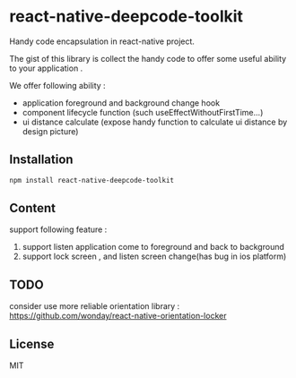 # react-native-deepcode-toolkit

Handy code encapsulation in react-native project.

The gist of this library is collect the handy code to offer some useful ability to your application .

We offer following ability :

* application foreground and background change hook
* component lifecycle function (such useEffectWithoutFirstTime...)
* ui distance calculate (expose handy function to calculate ui distance by design picture)

## Installation

```sh
npm install react-native-deepcode-toolkit
```

## Content

support following feature :
1. support listen application come to foreground and back to background
2. support lock screen , and listen screen change(has bug in ios platform)

## TODO
consider use more reliable orientation library : https://github.com/wonday/react-native-orientation-locker


## License

MIT
